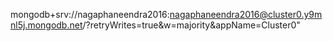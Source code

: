 mongodb+srv://nagaphaneendra2016:nagaphaneendra2016@cluster0.y9mnl5j.mongodb.net/?retryWrites=true&w=majority&appName=Cluster0"
